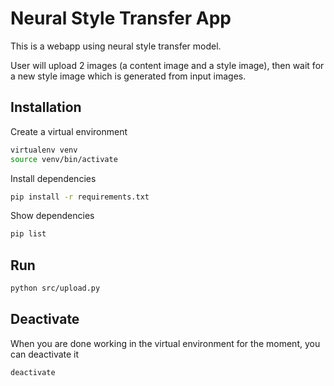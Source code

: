 # Neural Style Transfer App

This is a webapp using neural style transfer model.

User will upload 2 images (a content image and a style image), then wait for a new style image which is generated from input images.

## Installation

Create a virtual environment

```bash
virtualenv venv
source venv/bin/activate
```

Install dependencies

```bash
pip install -r requirements.txt
```

Show dependencies

```bash
pip list
```

## Run

```bash
python src/upload.py
```

## Deactivate

When you are done working in the virtual environment for the moment, you can deactivate it

```bash
deactivate
```